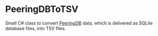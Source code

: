 # PeeringDBToTSV

Small C# class to convert [PeeringDB](https://www.peeringdb.com/) data, which is delivered as SQLite database files, into TSV files.
